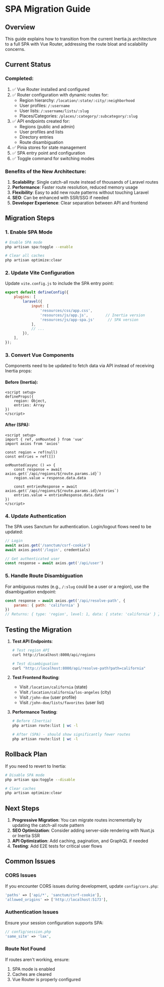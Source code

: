 # SPA Migration Guide

## Overview

This guide explains how to transition from the current Inertia.js architecture to a full SPA with Vue Router, addressing the route bloat and scalability concerns.

## Current Status

### Completed:
1. ✅ Vue Router installed and configured
2. ✅ Router configuration with dynamic routes for:
   - Region hierarchy: `/location/:state/:city/:neighborhood`
   - User profiles: `/:username`
   - User lists: `/:username/lists/:slug`
   - Places/Categories: `/places/:category/:subcategory/:slug`
3. ✅ API endpoints created for:
   - Regions (public and admin)
   - User profiles and lists
   - Directory entries
   - Route disambiguation
4. ✅ Pinia stores for state management
5. ✅ SPA entry point and configuration
6. ✅ Toggle command for switching modes

### Benefits of the New Architecture:

1. **Scalability**: Single catch-all route instead of thousands of Laravel routes
2. **Performance**: Faster route resolution, reduced memory usage
3. **Flexibility**: Easy to add new route patterns without touching Laravel
4. **SEO**: Can be enhanced with SSR/SSG if needed
5. **Developer Experience**: Clear separation between API and frontend

## Migration Steps

### 1. Enable SPA Mode

```bash
# Enable SPA mode
php artisan spa:toggle --enable

# Clear all caches
php artisan optimize:clear
```

### 2. Update Vite Configuration

Update `vite.config.js` to include the SPA entry point:

```javascript
export default defineConfig({
    plugins: [
        laravel({
            input: [
                'resources/css/app.css',
                'resources/js/app.js',        // Inertia version
                'resources/js/app-spa.js'      // SPA version
            ],
            // ...
        }),
    ],
});
```

### 3. Convert Vue Components

Components need to be updated to fetch data via API instead of receiving Inertia props:

#### Before (Inertia):
```vue
<script setup>
defineProps({
    region: Object,
    entries: Array
})
</script>
```

#### After (SPA):
```vue
<script setup>
import { ref, onMounted } from 'vue'
import axios from 'axios'

const region = ref(null)
const entries = ref([])

onMounted(async () => {
    const response = await axios.get(`/api/regions/${route.params.id}`)
    region.value = response.data.data
    
    const entriesResponse = await axios.get(`/api/regions/${route.params.id}/entries`)
    entries.value = entriesResponse.data.data
})
</script>
```

### 4. Update Authentication

The SPA uses Sanctum for authentication. Login/logout flows need to be updated:

```javascript
// Login
await axios.get('/sanctum/csrf-cookie')
await axios.post('/login', credentials)

// Get authenticated user
const response = await axios.get('/api/user')
```

### 5. Handle Route Disambiguation

For ambiguous routes (e.g., `/:slug` could be a user or a region), use the disambiguation endpoint:

```javascript
const response = await axios.get('/api/resolve-path', {
    params: { path: 'california' }
})
// Returns: { type: 'region', level: 1, data: { state: 'california' } }
```

## Testing the Migration

1. **Test API Endpoints**: 
   ```bash
   # Test region API
   curl http://localhost:8000/api/regions
   
   # Test disambiguation
   curl "http://localhost:8000/api/resolve-path?path=california"
   ```

2. **Test Frontend Routing**:
   - Visit `/location/california` (state)
   - Visit `/location/california/los-angeles` (city)
   - Visit `/john-doe` (user profile)
   - Visit `/john-doe/lists/favorites` (user list)

3. **Performance Testing**:
   ```bash
   # Before (Inertia)
   php artisan route:list | wc -l
   
   # After (SPA) - should show significantly fewer routes
   php artisan route:list | wc -l
   ```

## Rollback Plan

If you need to revert to Inertia:

```bash
# Disable SPA mode
php artisan spa:toggle --disable

# Clear caches
php artisan optimize:clear
```

## Next Steps

1. **Progressive Migration**: You can migrate routes incrementally by updating the catch-all route pattern
2. **SEO Optimization**: Consider adding server-side rendering with Nuxt.js or Inertia SSR
3. **API Optimization**: Add caching, pagination, and GraphQL if needed
4. **Testing**: Add E2E tests for critical user flows

## Common Issues

### CORS Issues
If you encounter CORS issues during development, update `config/cors.php`:

```php
'paths' => ['api/*', 'sanctum/csrf-cookie'],
'allowed_origins' => ['http://localhost:5173'],
```

### Authentication Issues
Ensure your session configuration supports SPA:

```php
// config/session.php
'same_site' => 'lax',
```

### Route Not Found
If routes aren't working, ensure:
1. SPA mode is enabled
2. Caches are cleared
3. Vue Router is properly configured